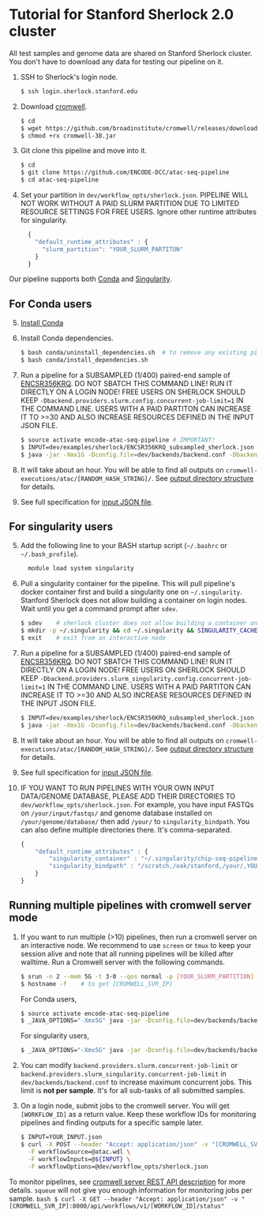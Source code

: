 # Tutorial for Stanford Sherlock 2.0 cluster

All test samples and genome data are shared on Stanford Sherlock cluster. You don't have to download any data for testing our pipeline on it.

1. SSH to Sherlock's login node.
    ```bash
    $ ssh login.sherlock.stanford.edu
    ```

2. Download [cromwell](https://github.com/broadinstitute/cromwell).
    ```bash
    $ cd    
    $ wget https://github.com/broadinstitute/cromwell/releases/download/38/cromwell-38.jar
    $ chmod +rx cromwell-38.jar
    ```

3. Git clone this pipeline and move into it.
    ```bash
    $ cd
    $ git clone https://github.com/ENCODE-DCC/atac-seq-pipeline
    $ cd atac-seq-pipeline
    ```

4. Set your partition in `dev/workflow_opts/sherlock.json`. PIPELINE WILL NOT WORK WITHOUT A PAID SLURM PARTITION DUE TO LIMITED RESOURCE SETTINGS FOR FREE USERS. Ignore other runtime attributes for singularity. 
    ```javascript
      {
        "default_runtime_attributes" : {
          "slurm_partition": "YOUR_SLURM_PARTITON"
        }
      }
    ```

Our pipeline supports both [Conda](https://conda.io/docs/) and [Singularity](https://singularity.lbl.gov/).

## For Conda users

5. [Install Conda](https://conda.io/miniconda.html)

6. Install Conda dependencies.
    ```bash
    $ bash conda/uninstall_dependencies.sh  # to remove any existing pipeline env
    $ bash conda/install_dependencies.sh
    ```

7. Run a pipeline for a SUBSAMPLED (1/400) paired-end sample of [ENCSR356KRQ](https://www.encodeproject.org/experiments/ENCSR356KRQ/). DO NOT SBATCH THIS COMMAND LINE! RUN IT DIRECTLY ON A LOGIN NODE! FREE USERS ON SHERLOCK SHOULD KEEP `-Dbackend.providers.slurm.config.concurrent-job-limit=1` IN THE COMMAND LINE. USERS WITH A PAID PARTITON CAN INCREASE IT TO >=30 AND ALSO INCREASE RESOURCES DEFINED IN THE INPUT JSON FILE.
    ```bash
    $ source activate encode-atac-seq-pipeline # IMPORTANT!
    $ INPUT=dev/examples/sherlock/ENCSR356KRQ_subsampled_sherlock.json
    $ java -jar -Xmx1G -Dconfig.file=dev/backends/backend.conf -Dbackend.default=slurm -Dbackend.providers.slurm.config.concurrent-job-limit=1 cromwell-38.jar run atac.wdl -i ${INPUT} -o dev/workflow_opts/sherlock.json
    ```

8. It will take about an hour. You will be able to find all outputs on `cromwell-executions/atac/[RANDOM_HASH_STRING]/`. See [output directory structure](output.md) for details.

9. See full specification for [input JSON file](input.md).

## For singularity users

5. Add the following line to your BASH startup script (`~/.bashrc` or `~/.bash_profile`).
    ```bash
      module load system singularity
    ```

6. Pull a singularity container for the pipeline. This will pull pipeline's docker container first and build a singularity one on `~/.singularity`. Stanford Sherlock does not allow building a container on login nodes. Wait until you get a command prompt after `sdev`.
    ```bash
    $ sdev    # sherlock cluster does not allow building a container on login node
    $ mkdir -p ~/.singularity && cd ~/.singularity && SINGULARITY_CACHEDIR=~/.singularity SINGULARITY_PULLFOLDER=~/.singularity singularity pull --name atac-seq-pipeline-dev-v1.5.0.simg -F docker://quay.io/encode-dcc/atac-seq-pipeline:dev-v1.5.0
    $ exit    # exit from an interactive node
    ```

7. Run a pipeline for a SUBSAMPLED (1/400) paired-end sample of [ENCSR356KRQ](https://www.encodeproject.org/experiments/ENCSR356KRQ/). DO NOT SBATCH THIS COMMAND LINE! RUN IT DIRECTLY ON A LOGIN NODE! FREE USERS ON SHERLOCK SHOULD KEEP `-Dbackend.providers.slurm_singularity.config.concurrent-job-limit=1` IN THE COMMAND LINE. USERS WITH A PAID PARTITON CAN INCREASE IT TO >=30 AND ALSO INCREASE RESOURCES DEFINED IN THE INPUT JSON FILE.
    ```bash
    $ INPUT=dev/examples/sherlock/ENCSR356KRQ_subsampled_sherlock.json
    $ java -jar -Xmx1G -Dconfig.file=dev/backends/backend.conf -Dbackend.default=slurm_singularity -Dbackend.providers.slurm_singularity.config.concurrent-job-limit=1 cromwell-38.jar run atac.wdl -i ${INPUT} -o dev/workflow_opts/sherlock.json
    ```

8. It will take about an hour. You will be able to find all outputs on `cromwell-executions/atac/[RANDOM_HASH_STRING]/`. See [output directory structure](output.md) for details.

9. See full specification for [input JSON file](input.md).

10. IF YOU WANT TO RUN PIPELINES WITH YOUR OWN INPUT DATA/GENOME DATABASE, PLEASE ADD THEIR DIRECTORIES TO `dev/workflow_opts/sherlock.json`. For example, you have input FASTQs on `/your/input/fastqs/` and genome database installed on `/your/genome/database/` then add `/your/` to `singularity_bindpath`. You can also define multiple directories there. It's comma-separated.
    ```javascript
    {
        "default_runtime_attributes" : {
            "singularity_container" : "~/.singularity/chip-seq-pipeline-dev-v1.5.0.simg",
            "singularity_bindpath" : "/scratch,/oak/stanford,/your/,YOUR_OWN_DATA_DIR1,YOUR_OWN_DATA_DIR1,..."
        }
    }
    ```

## Running multiple pipelines with cromwell server mode

1. If you want to run multiple (>10) pipelines, then run a cromwell server on an interactive node. We recommend to use `screen` or `tmux` to keep your session alive and note that all running pipelines will be killed after walltime. Run a Cromwell server with the following commands.

    ```bash
    $ srun -n 2 --mem 5G -t 3-0 --qos normal -p [YOUR_SLURM_PARTITION] --pty /bin/bash -i -l    # 2 CPU, 5 GB RAM and 3 day walltime
    $ hostname -f    # to get [CROMWELL_SVR_IP]
    ```

    For Conda users,
    ```bash
    $ source activate encode-atac-seq-pipeline
    $ _JAVA_OPTIONS="-Xmx5G" java -jar -Dconfig.file=dev/backends/backend.conf -Dbackend.default=slurm cromwell-38.jar server
    ```
    For singularity users,
    ```bash
    $ _JAVA_OPTIONS="-Xmx5G" java -jar -Dconfig.file=dev/backends/backend.conf -Dbackend.default=slurm_singularity cromwell-38.jar server
    ```

2. You can modify `backend.providers.slurm.concurrent-job-limit` or `backend.providers.slurm_singularity.concurrent-job-limit` in `dev/backends/backend.conf` to increase maximum concurrent jobs. This limit is **not per sample**. It's for all sub-tasks of all submitted samples.

3. On a login node, submit jobs to the cromwell server. You will get `[WORKFLOW_ID]` as a return value. Keep these workflow IDs for monitoring pipelines and finding outputs for a specific sample later.  
    ```bash  
    $ INPUT=YOUR_INPUT.json
    $ curl -X POST --header "Accept: application/json" -v "[CROMWELL_SVR_IP]:8000/api/workflows/v1" \
      -F workflowSource=@atac.wdl \
      -F workflowInputs=@${INPUT} \
      -F workflowOptions=@dev/workflow_opts/sherlock.json
    ```

  To monitor pipelines, see [cromwell server REST API description](http://cromwell.readthedocs.io/en/develop/api/RESTAPI/#cromwell-server-rest-api>) for more details. `squeue` will not give you enough information for monitoring jobs per sample.
    ```bash
    $ curl -X GET --header "Accept: application/json" -v "[CROMWELL_SVR_IP]:8000/api/workflows/v1/[WORKFLOW_ID]/status"
    ```
